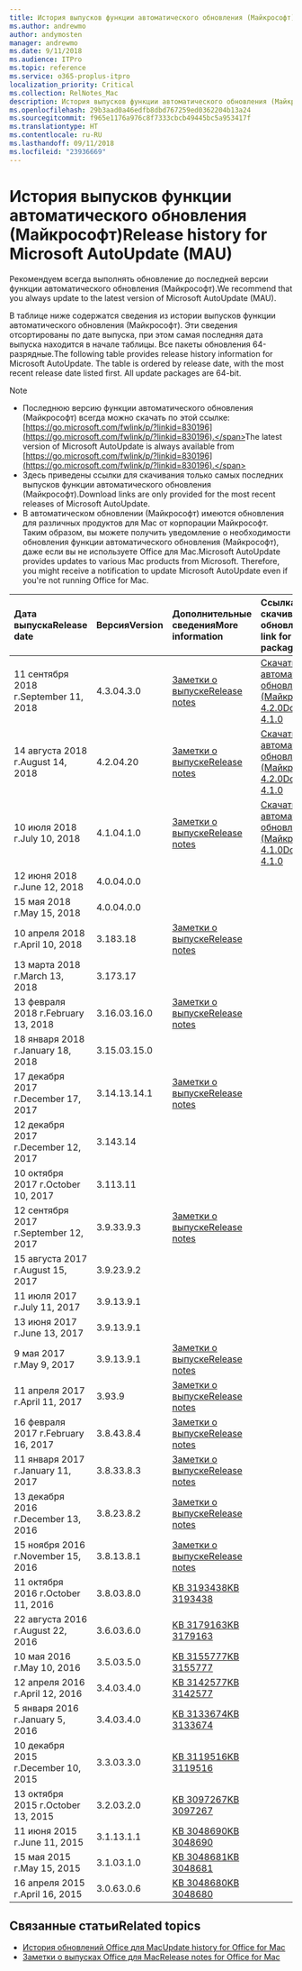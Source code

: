 ```yaml
---
title: История выпусков функции автоматического обновления (Майкрософт)
ms.author: andrewmo
author: andymosten
manager: andrewmo
ms.date: 9/11/2018
ms.audience: ITPro
ms.topic: reference
ms.service: o365-proplus-itpro
localization_priority: Critical
ms.collection: RelNotes_Mac
description: История выпусков функции автоматического обновления (Майкрософт) для ИТ-специалистов
ms.openlocfilehash: 29b3aad0a46edfb8dbd767259ed0362204b13a24
ms.sourcegitcommit: f965e1176a976c8f7333cbcb49445bc5a953417f
ms.translationtype: HT
ms.contentlocale: ru-RU
ms.lasthandoff: 09/11/2018
ms.locfileid: "23936669"
---
```

# <a name="release-history-for-microsoft-autoupdate-mau"></a><span data-ttu-id="f71ba-103">История выпусков функции автоматического обновления (Майкрософт)</span><span class="sxs-lookup"><span data-stu-id="f71ba-103">Release history for Microsoft AutoUpdate (MAU)</span></span>
 
<span data-ttu-id="f71ba-104">Рекомендуем всегда выполнять обновление до последней версии функции автоматического обновления (Майкрософт).</span><span class="sxs-lookup"><span data-stu-id="f71ba-104">We recommend that you always update to the latest version of Microsoft AutoUpdate (MAU).</span></span>

<span data-ttu-id="f71ba-p101">В таблице ниже содержатся сведения из истории выпусков функции автоматического обновления (Майкрософт). Эти сведения отсортированы по дате выпуска, при этом самая последняя дата выпуска находится в начале таблицы. Все пакеты обновления 64-разрядные.</span><span class="sxs-lookup"><span data-stu-id="f71ba-p101">The following table provides release history information for Microsoft AutoUpdate. The table is ordered by release date, with the most recent release date listed first. All update packages are 64-bit.</span></span>


> [!NOTE]
> - <span data-ttu-id="f71ba-108">Последнюю версию функции автоматического обновления (Майкрософт) всегда можно скачать по этой ссылке: [https://go.microsoft.com/fwlink/p/?linkid=830196](https://go.microsoft.com/fwlink/p/?linkid=830196).</span><span class="sxs-lookup"><span data-stu-id="f71ba-108">The latest version of Microsoft AutoUpdate is always available from [https://go.microsoft.com/fwlink/p/?linkid=830196](https://go.microsoft.com/fwlink/p/?linkid=830196).</span></span>
> - <span data-ttu-id="f71ba-109">Здесь приведены ссылки для скачивания только самых последних выпусков функции автоматического обновления (Майкрософт).</span><span class="sxs-lookup"><span data-stu-id="f71ba-109">Download links are only provided for the most recent releases of Microsoft AutoUpdate.</span></span>
> - <span data-ttu-id="f71ba-p102">В автоматическом обновлении (Майкрософт) имеются обновления для различных продуктов для Mac от корпорации Майкрософт. Таким образом, вы можете получить уведомление о необходимости обновления функции автоматического обновления (Майкрософт), даже если вы не используете Office для Mac.</span><span class="sxs-lookup"><span data-stu-id="f71ba-p102">Microsoft AutoUpdate provides updates to various Mac products from Microsoft. Therefore, you might receive a notification to update Microsoft AutoUpdate even if you're not running Office for Mac.</span></span>
  
|<span data-ttu-id="f71ba-112">**Дата выпуска**</span><span class="sxs-lookup"><span data-stu-id="f71ba-112">**Release date**</span></span>|<span data-ttu-id="f71ba-113">**Версия**</span><span class="sxs-lookup"><span data-stu-id="f71ba-113">**Version**</span></span>|<span data-ttu-id="f71ba-114">**Дополнительные сведения**</span><span class="sxs-lookup"><span data-stu-id="f71ba-114">**More information**</span></span>|<span data-ttu-id="f71ba-115">**Ссылка для скачивания пакета обновления**</span><span class="sxs-lookup"><span data-stu-id="f71ba-115">**Download link for the update package**</span></span>|
|:-----|:-----|:-----|:-----|
|<span data-ttu-id="f71ba-116">11 сентября 2018 г.</span><span class="sxs-lookup"><span data-stu-id="f71ba-116">September 11, 2018</span></span>  <br/> |<span data-ttu-id="f71ba-117">4.3.0</span><span class="sxs-lookup"><span data-stu-id="f71ba-117">4.3.0</span></span>  <br/> |[<span data-ttu-id="f71ba-118">Заметки о выпуске</span><span class="sxs-lookup"><span data-stu-id="f71ba-118">Release notes</span></span>](release-notes-office-for-mac.md#september-2018-release) <br/> |[<span data-ttu-id="f71ba-119">Скачать службу автоматического обновления (Майкрософт) версии 4.2.0</span><span class="sxs-lookup"><span data-stu-id="f71ba-119">Download MAU 4.1.0</span></span>](https://officecdn.microsoft.com/pr/C1297A47-86C4-4C1F-97FA-950631F94777/OfficeMac/Microsoft_AutoUpdate_4.3.18090901_Updater.pkg) <br/> |
|<span data-ttu-id="f71ba-120">14 августа 2018 г.</span><span class="sxs-lookup"><span data-stu-id="f71ba-120">August 14, 2018</span></span>  <br/> |<span data-ttu-id="f71ba-121">4.2.0</span><span class="sxs-lookup"><span data-stu-id="f71ba-121">4.20</span></span>  <br/> |[<span data-ttu-id="f71ba-122">Заметки о выпуске</span><span class="sxs-lookup"><span data-stu-id="f71ba-122">Release notes</span></span>](release-notes-office-for-mac.md#august-2018-release) <br/> |[<span data-ttu-id="f71ba-123">Скачать службу автоматического обновления (Майкрософт) версии 4.2.0</span><span class="sxs-lookup"><span data-stu-id="f71ba-123">Download MAU 4.1.0</span></span>](https://officecdn.microsoft.com/pr/C1297A47-86C4-4C1F-97FA-950631F94777/OfficeMac/Microsoft_AutoUpdate_4.2.18081201_Updater.pkg) <br/> |
|<span data-ttu-id="f71ba-124">10 июля 2018 г.</span><span class="sxs-lookup"><span data-stu-id="f71ba-124">July 10, 2018</span></span>  <br/> |<span data-ttu-id="f71ba-125">4.1.0</span><span class="sxs-lookup"><span data-stu-id="f71ba-125">4.1.0</span></span>  <br/> |[<span data-ttu-id="f71ba-126">Заметки о выпуске</span><span class="sxs-lookup"><span data-stu-id="f71ba-126">Release notes</span></span>](release-notes-office-for-mac.md#july-2018-release) <br/> |[<span data-ttu-id="f71ba-127">Скачать автоматическое обновление (Майкрософт) версии 4.1.0</span><span class="sxs-lookup"><span data-stu-id="f71ba-127">Download MAU 4.1.0</span></span>](https://officecdn.microsoft.com/pr/C1297A47-86C4-4C1F-97FA-950631F94777/OfficeMac/Microsoft_AutoUpdate_4.1.18070902_Updater.pkg) <br/> |
|<span data-ttu-id="f71ba-128">12 июня 2018 г.</span><span class="sxs-lookup"><span data-stu-id="f71ba-128">June 12, 2018</span></span>  <br/> |<span data-ttu-id="f71ba-129">4.0.0</span><span class="sxs-lookup"><span data-stu-id="f71ba-129">4.0.0</span></span>  <br/> |||
|<span data-ttu-id="f71ba-130">15 мая 2018 г.</span><span class="sxs-lookup"><span data-stu-id="f71ba-130">May 15, 2018</span></span>  <br/> |<span data-ttu-id="f71ba-131">4.0.0</span><span class="sxs-lookup"><span data-stu-id="f71ba-131">4.0.0</span></span>  <br/> |||
|<span data-ttu-id="f71ba-132">10 апреля 2018 г.</span><span class="sxs-lookup"><span data-stu-id="f71ba-132">April 10, 2018</span></span>  <br/> |<span data-ttu-id="f71ba-133">3.18</span><span class="sxs-lookup"><span data-stu-id="f71ba-133">3.18</span></span>  <br/> |[<span data-ttu-id="f71ba-134">Заметки о выпуске</span><span class="sxs-lookup"><span data-stu-id="f71ba-134">Release notes</span></span>](release-notes-office-for-mac.md#april-2018-release) <br/> ||
|<span data-ttu-id="f71ba-135">13 марта 2018 г.</span><span class="sxs-lookup"><span data-stu-id="f71ba-135">March 13, 2018</span></span>  <br/> |<span data-ttu-id="f71ba-136">3.17</span><span class="sxs-lookup"><span data-stu-id="f71ba-136">3.17</span></span>  <br/> |||
|<span data-ttu-id="f71ba-137">13 февраля 2018 г.</span><span class="sxs-lookup"><span data-stu-id="f71ba-137">February 13, 2018</span></span>  <br/> |<span data-ttu-id="f71ba-138">3.16.0</span><span class="sxs-lookup"><span data-stu-id="f71ba-138">3.16.0</span></span>  <br/> |[<span data-ttu-id="f71ba-139">Заметки о выпуске</span><span class="sxs-lookup"><span data-stu-id="f71ba-139">Release notes</span></span>](release-notes-office-for-mac.md#february-2018-release) <br/> | <br/> |
|<span data-ttu-id="f71ba-140">18 января 2018 г.</span><span class="sxs-lookup"><span data-stu-id="f71ba-140">January 18, 2018</span></span>  <br/> |<span data-ttu-id="f71ba-141">3.15.0</span><span class="sxs-lookup"><span data-stu-id="f71ba-141">3.15.0</span></span>  <br/> |<br/> |
|<span data-ttu-id="f71ba-142">17 декабря 2017 г.</span><span class="sxs-lookup"><span data-stu-id="f71ba-142">December 17, 2017</span></span>  <br/> |<span data-ttu-id="f71ba-143">3.14.1</span><span class="sxs-lookup"><span data-stu-id="f71ba-143">3.14.1</span></span>  <br/> |[<span data-ttu-id="f71ba-144">Заметки о выпуске</span><span class="sxs-lookup"><span data-stu-id="f71ba-144">Release notes</span></span>](release-notes-office-for-mac.md#december-2017-release) <br/> | <br/> |
|<span data-ttu-id="f71ba-145">12 декабря 2017 г.</span><span class="sxs-lookup"><span data-stu-id="f71ba-145">December 12, 2017</span></span>  <br/> |<span data-ttu-id="f71ba-146">3.14</span><span class="sxs-lookup"><span data-stu-id="f71ba-146">3.14</span></span>  <br/> ||  <br/> |
|<span data-ttu-id="f71ba-147">10 октября 2017 г.</span><span class="sxs-lookup"><span data-stu-id="f71ba-147">October 10, 2017</span></span>  <br/> |<span data-ttu-id="f71ba-148">3.11</span><span class="sxs-lookup"><span data-stu-id="f71ba-148">3.11</span></span>  <br/> ||<br/> |
|<span data-ttu-id="f71ba-149">12 сентября 2017 г.</span><span class="sxs-lookup"><span data-stu-id="f71ba-149">September 12, 2017</span></span>  <br/> |<span data-ttu-id="f71ba-150">3.9.3</span><span class="sxs-lookup"><span data-stu-id="f71ba-150">3.9.3</span></span>  <br/> |[<span data-ttu-id="f71ba-151">Заметки о выпуске</span><span class="sxs-lookup"><span data-stu-id="f71ba-151">Release notes</span></span>](release-notes-office-for-mac.md#september-2017-release) <br/> |<br/> |
|<span data-ttu-id="f71ba-152">15 августа 2017 г.</span><span class="sxs-lookup"><span data-stu-id="f71ba-152">August 15, 2017</span></span>  <br/> |<span data-ttu-id="f71ba-153">3.9.2</span><span class="sxs-lookup"><span data-stu-id="f71ba-153">3.9.2</span></span>  <br/> || <br/> |
|<span data-ttu-id="f71ba-154">11 июля 2017 г.</span><span class="sxs-lookup"><span data-stu-id="f71ba-154">July 11, 2017</span></span>  <br/> |<span data-ttu-id="f71ba-155">3.9.1</span><span class="sxs-lookup"><span data-stu-id="f71ba-155">3.9.1</span></span>  <br/> || <br/> |
|<span data-ttu-id="f71ba-156">13 июня 2017 г.</span><span class="sxs-lookup"><span data-stu-id="f71ba-156">June 13, 2017</span></span>  <br/> |<span data-ttu-id="f71ba-157">3.9.1</span><span class="sxs-lookup"><span data-stu-id="f71ba-157">3.9.1</span></span>  <br/> || <br/> |
|<span data-ttu-id="f71ba-158">9 мая 2017 г.</span><span class="sxs-lookup"><span data-stu-id="f71ba-158">May 9, 2017</span></span>  <br/> |<span data-ttu-id="f71ba-159">3.9.1</span><span class="sxs-lookup"><span data-stu-id="f71ba-159">3.9.1</span></span>  <br/> |[<span data-ttu-id="f71ba-160">Заметки о выпуске</span><span class="sxs-lookup"><span data-stu-id="f71ba-160">Release notes</span></span>](release-notes-office-for-mac.md#may-2017-release) <br/> | <br/> |
|<span data-ttu-id="f71ba-161">11 апреля 2017 г.</span><span class="sxs-lookup"><span data-stu-id="f71ba-161">April 11, 2017</span></span>  <br/> |<span data-ttu-id="f71ba-162">3.9</span><span class="sxs-lookup"><span data-stu-id="f71ba-162">3.9</span></span>  <br/> |[<span data-ttu-id="f71ba-163">Заметки о выпуске</span><span class="sxs-lookup"><span data-stu-id="f71ba-163">Release notes</span></span>](release-notes-office-for-mac.md#april-2017-release) <br/> |  <br/> |
|<span data-ttu-id="f71ba-164">16 февраля 2017 г.</span><span class="sxs-lookup"><span data-stu-id="f71ba-164">February 16, 2017</span></span>  <br/> |<span data-ttu-id="f71ba-165">3.8.4</span><span class="sxs-lookup"><span data-stu-id="f71ba-165">3.8.4</span></span>  <br/> |[<span data-ttu-id="f71ba-166">Заметки о выпуске</span><span class="sxs-lookup"><span data-stu-id="f71ba-166">Release notes</span></span>](release-notes-office-for-mac.md#february-2017-release) <br/> | <br/> |
|<span data-ttu-id="f71ba-167">11 января 2017 г.</span><span class="sxs-lookup"><span data-stu-id="f71ba-167">January 11, 2017</span></span>  <br/> |<span data-ttu-id="f71ba-168">3.8.3</span><span class="sxs-lookup"><span data-stu-id="f71ba-168">3.8.3</span></span>  <br/> |[<span data-ttu-id="f71ba-169">Заметки о выпуске</span><span class="sxs-lookup"><span data-stu-id="f71ba-169">Release notes</span></span>](release-notes-office-for-mac.md#january-2017-release) <br/> | <br/> |
|<span data-ttu-id="f71ba-170">13 декабря 2016 г.</span><span class="sxs-lookup"><span data-stu-id="f71ba-170">December 13, 2016</span></span>  <br/> |<span data-ttu-id="f71ba-171">3.8.2</span><span class="sxs-lookup"><span data-stu-id="f71ba-171">3.8.2</span></span>  <br/> |[<span data-ttu-id="f71ba-172">Заметки о выпуске</span><span class="sxs-lookup"><span data-stu-id="f71ba-172">Release notes</span></span>](release-notes-office-for-mac.md#december-2016-release) <br/> | <br/> |
|<span data-ttu-id="f71ba-173">15 ноября 2016 г.</span><span class="sxs-lookup"><span data-stu-id="f71ba-173">November 15, 2016</span></span>  <br/> |<span data-ttu-id="f71ba-174">3.8.1</span><span class="sxs-lookup"><span data-stu-id="f71ba-174">3.8.1</span></span>  <br/> |[<span data-ttu-id="f71ba-175">Заметки о выпуске</span><span class="sxs-lookup"><span data-stu-id="f71ba-175">Release notes</span></span>](release-notes-office-for-mac.md#november-2016-release) <br/> | <br/> |
|<span data-ttu-id="f71ba-176">11 октября 2016 г.</span><span class="sxs-lookup"><span data-stu-id="f71ba-176">October 11, 2016</span></span>  <br/> |<span data-ttu-id="f71ba-177">3.8.0</span><span class="sxs-lookup"><span data-stu-id="f71ba-177">3.8.0</span></span>  <br/> |[<span data-ttu-id="f71ba-178">KB 3193438</span><span class="sxs-lookup"><span data-stu-id="f71ba-178">KB 3193438</span></span>](https://support.microsoft.com/kb/3193438) <br/> | <br/> |
|<span data-ttu-id="f71ba-179">22 августа 2016 г.</span><span class="sxs-lookup"><span data-stu-id="f71ba-179">August 22, 2016</span></span>  <br/> |<span data-ttu-id="f71ba-180">3.6.0</span><span class="sxs-lookup"><span data-stu-id="f71ba-180">3.6.0</span></span>  <br/> |[<span data-ttu-id="f71ba-181">KB 3179163</span><span class="sxs-lookup"><span data-stu-id="f71ba-181">KB 3179163</span></span>](https://support.microsoft.com/kb/3179163) <br/> | <br/> |
|<span data-ttu-id="f71ba-182">10 мая 2016 г.</span><span class="sxs-lookup"><span data-stu-id="f71ba-182">May 10, 2016</span></span>  <br/> |<span data-ttu-id="f71ba-183">3.5.0</span><span class="sxs-lookup"><span data-stu-id="f71ba-183">3.5.0</span></span>  <br/> |[<span data-ttu-id="f71ba-184">KB 3155777</span><span class="sxs-lookup"><span data-stu-id="f71ba-184">KB 3155777</span></span>](https://support.microsoft.com/kb/3155777) <br/> | <br/> |
|<span data-ttu-id="f71ba-185">12 апреля 2016 г.</span><span class="sxs-lookup"><span data-stu-id="f71ba-185">April 12, 2016</span></span>  <br/> |<span data-ttu-id="f71ba-186">3.4.0</span><span class="sxs-lookup"><span data-stu-id="f71ba-186">3.4.0</span></span>  <br/> |[<span data-ttu-id="f71ba-187">KB 3142577</span><span class="sxs-lookup"><span data-stu-id="f71ba-187">KB 3142577</span></span>](https://support.microsoft.com/kb/3142577) <br/> | <br/> |
|<span data-ttu-id="f71ba-188">5 января 2016 г.</span><span class="sxs-lookup"><span data-stu-id="f71ba-188">January 5, 2016</span></span>  <br/> |<span data-ttu-id="f71ba-189">3.4.0</span><span class="sxs-lookup"><span data-stu-id="f71ba-189">3.4.0</span></span>  <br/> |[<span data-ttu-id="f71ba-190">KB 3133674</span><span class="sxs-lookup"><span data-stu-id="f71ba-190">KB 3133674</span></span>](https://support.microsoft.com/kb/3133674) <br/> | <br/> |
|<span data-ttu-id="f71ba-191">10 декабря 2015 г.</span><span class="sxs-lookup"><span data-stu-id="f71ba-191">December 10, 2015</span></span>  <br/> |<span data-ttu-id="f71ba-192">3.3.0</span><span class="sxs-lookup"><span data-stu-id="f71ba-192">3.3.0</span></span>  <br/> |[<span data-ttu-id="f71ba-193">KB 3119516</span><span class="sxs-lookup"><span data-stu-id="f71ba-193">KB 3119516</span></span>](https://support.microsoft.com/kb/3119516) <br/> | <br/> |
|<span data-ttu-id="f71ba-194">13 октября 2015 г.</span><span class="sxs-lookup"><span data-stu-id="f71ba-194">October 13, 2015</span></span>  <br/> |<span data-ttu-id="f71ba-195">3.2.0</span><span class="sxs-lookup"><span data-stu-id="f71ba-195">3.2.0</span></span>  <br/> |[<span data-ttu-id="f71ba-196">KB 3097267</span><span class="sxs-lookup"><span data-stu-id="f71ba-196">KB 3097267</span></span>](https://support.microsoft.com/kb/3097267) <br/> | <br/> |
|<span data-ttu-id="f71ba-197">11 июня 2015 г.</span><span class="sxs-lookup"><span data-stu-id="f71ba-197">June 11, 2015</span></span>  <br/> |<span data-ttu-id="f71ba-198">3.1.1</span><span class="sxs-lookup"><span data-stu-id="f71ba-198">3.1.1</span></span>  <br/> |[<span data-ttu-id="f71ba-199">KB 3048690</span><span class="sxs-lookup"><span data-stu-id="f71ba-199">KB 3048690</span></span>](https://support.microsoft.com/kb/3048690) <br/> | <br/> |
|<span data-ttu-id="f71ba-200">15 мая 2015 г.</span><span class="sxs-lookup"><span data-stu-id="f71ba-200">May 15, 2015</span></span>  <br/> |<span data-ttu-id="f71ba-201">3.1.0</span><span class="sxs-lookup"><span data-stu-id="f71ba-201">3.1.0</span></span>  <br/> |[<span data-ttu-id="f71ba-202">KB 3048681</span><span class="sxs-lookup"><span data-stu-id="f71ba-202">KB 3048681</span></span>](https://support.microsoft.com/kb/3048681) <br/> | <br/> |
|<span data-ttu-id="f71ba-203">16 апреля 2015 г.</span><span class="sxs-lookup"><span data-stu-id="f71ba-203">April 16, 2015</span></span>  <br/> |<span data-ttu-id="f71ba-204">3.0.6</span><span class="sxs-lookup"><span data-stu-id="f71ba-204">3.0.6</span></span>  <br/> |[<span data-ttu-id="f71ba-205">KB 3048680</span><span class="sxs-lookup"><span data-stu-id="f71ba-205">KB 3048680</span></span>](https://support.microsoft.com/kb/3048680) <br/> | <br/> |

## <a name="related-topics"></a><span data-ttu-id="f71ba-206">Связанные статьи</span><span class="sxs-lookup"><span data-stu-id="f71ba-206">Related topics</span></span>

- [<span data-ttu-id="f71ba-207">История обновлений Office для Mac</span><span class="sxs-lookup"><span data-stu-id="f71ba-207">Update history for Office for Mac</span></span>](update-history-office-for-mac.md)
- [<span data-ttu-id="f71ba-208">Заметки о выпусках Office для Mac</span><span class="sxs-lookup"><span data-stu-id="f71ba-208">Release notes for Office for Mac</span></span>](release-notes-office-for-mac.md) 